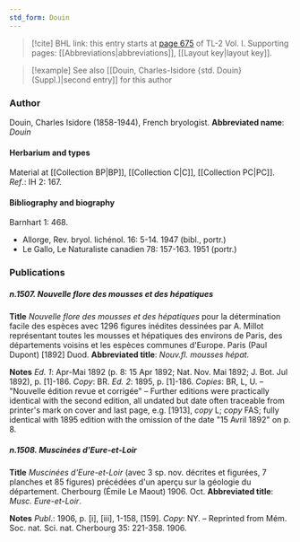 ```yaml
---
std_form: Douin
---
```


> [!cite] BHL link: this entry starts at [page 675](https://www.biodiversitylibrary.org/page/33120806) of TL-2 Vol. I.
> Supporting pages: [[Abbreviations|abbreviations]], [[Layout key|layout key]].

> [!example] See also [[Douin, Charles-Isidore {std. Douin} (Suppl.)|second entry]] for this author

### Author

Douin, Charles Isidore (1858-1944), French bryologist. 
**Abbreviated name**: *Douin*

#### Herbarium and types

Material at [[Collection BP|BP]], [[Collection C|C]], [[Collection PC|PC]].
*Ref*.: IH 2: 167.

#### Bibliography and biography

Barnhart 1: 468.
- Allorge, Rev. bryol. lichénol. 16: 5-14. 1947 (bibl., portr.)
- Le Gallo, Le Naturaliste canadien 78: 157-163. 1951 (portr.)

### Publications

##### n.1507. Nouvelle flore des mousses et des hépatiques

**Title**
*Nouvelle flore des mousses et des hépatiques* pour la détermination facile des espèces avec 1296 figures inédites dessinées par A. Millot représentant toutes les mousses et hépatiques des environs de Paris, des départements voisins et les espèces communes d'Europe. Paris (Paul Dupont) \[1892\] Duod.
**Abbreviated title**: *Nouv.fl. mousses hépat.*

**Notes**
*Ed. 1*: Apr-Mai 1892 (p. 8: 15 Apr 1892; Nat. Nov. Mai 1892; J. Bot. Jul 1892), p. \[1\]-186. *Copy*: BR.
*Ed. 2*: 1895, p. \[1\]-186. *Copies*: BR, L, U. – "Nouvelle édition revue et corrigée" – Further editions were practically identical with the second edition, all undated but date often traceable from printer's mark on cover and last page, e.g. \[1913\], *copy* L; *copy* FAS; fully identical with 1895 edition with the omission of the date "15 Avril 1892" on p. 8.

##### n.1508. Muscinées d'Eure-et-Loir

**Title**
*Muscinées d'Eure-et-Loir* (avec 3 sp. nov. décrites et figurées, 7 planches et 85 figures) précédées d'un aperçu sur la géologie du département. Cherbourg (Émile Le Maout) 1906. Oct.
**Abbreviated title**: *Musc. Eure-et-Loir*.

**Notes**
*Publ*.: 1906, p. \[i\], \[iii\], 1-158, \[159\]. *Copy*: NY. – Reprinted from Mém. Soc. nat. Sci. nat. Cherbourg 35: 221-358. 1906.

